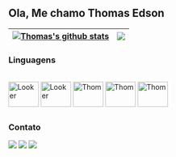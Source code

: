 ## Ola, Me chamo Thomas Edson

<a href="https://github.com/thomasedson07/github-readme-stats"><img align="center" src="https://github-readme-stats.vercel.app/api?username=thomasedson07&show_icons=true&include_all_commits=true&theme=dark&hide_border=true" alt="Thomas's github stats" /></a> | <a href="https://github.com/thomasedson07/github-readme-stats"><img align="center" src="https://github-readme-stats.vercel.app/api/top-langs/?username=thomasedson07&layout=compact&theme=dark&hide_border=true" /></a> |
| ------------- | ------------- |


### Linguagens
<div style="display: inline_block"><br>
  <img align="center" alt="Looker" height="50" width="60" src="https://commons.wikimedia.org/wiki/Special:FilePath/Looker.svg">
  <img align="center" alt="Looker" height="50" width="60" src="https://logo.svgcdn.com/l/looker.svg">

  <img align="center" alt="Thom" height="50" width="60" src="https://cdn.jsdelivr.net/gh/devicons/devicon@latest/icons/linux/linux-original.svg">
  <img align="center" alt="Thom" height="50" width="60" src="https://cdn.jsdelivr.net/gh/devicons/devicon@latest/icons/jupyter/jupyter-original-wordmark.svg">
  <img align="center" alt="Thom" height="50" width="60" src="https://cdn.jsdelivr.net/gh/devicons/devicon@latest/icons/mysql/mysql-original.svg">
</div>


##

### Contato
<div> 
 
  <a href="https://instagram.com/thomas.sborges" target="_blank"><img src="https://img.shields.io/badge/-Instagram-%23E4405F?style=for-the-badge&logo=instagram&logoColor=white" target="_blank"></a>
  <a href = "mailto:te742378@gmail.com"><img src="https://img.shields.io/badge/-Gmail-%23333?style=for-the-badge&logo=gmail&logoColor=white" target="_blank"></a>
  <a href="https://www.linkedin.com/in/thomas-edson-116314225" target="_blank"><img src="https://img.shields.io/badge/-LinkedIn-%230077B5?style=for-the-badge&logo=linkedin&logoColor=white" target="_blank"></a> 
  
</div
![Snake animation](https://github.com/thomasedson07/thomasedson07/blob/output/github-contribution-grid-snake.svg)





